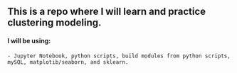 ## This is a repo where I will learn and practice clustering modeling. 
#### I will be using: 
    - Jupyter Notebook, python scripts, build modules from python scripts, mySQL, matplotib/seaborn, and sklearn.